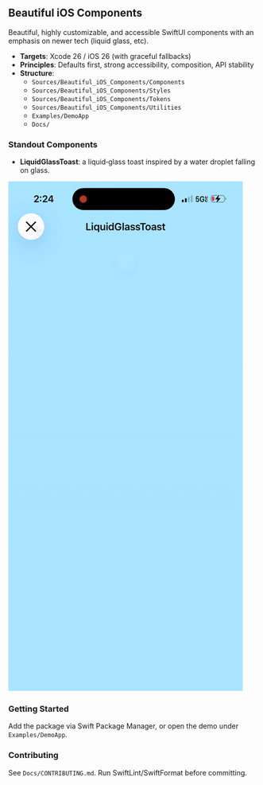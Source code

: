 ## Beautiful iOS Components

Beautiful, highly customizable, and accessible SwiftUI components with an emphasis on newer tech (liquid glass, etc).

- **Targets**: Xcode 26 / iOS 26 (with graceful fallbacks)
- **Principles**: Defaults first, strong accessibility, composition, API stability
- **Structure**:
  - `Sources/Beautiful_iOS_Components/Components`
  - `Sources/Beautiful_iOS_Components/Styles`
  - `Sources/Beautiful_iOS_Components/Tokens`
  - `Sources/Beautiful_iOS_Components/Utilities`
  - `Examples/DemoApp`
  - `Docs/`

### Standout Components

- **LiquidGlassToast**: a liquid‑glass toast inspired by a water droplet falling on glass.

![LiquidGlassToast demo](Docs/Beautiful_iOS_Components.docc/Media/liquidGlassToastDemo.gif)

### Getting Started
Add the package via Swift Package Manager, or open the demo under `Examples/DemoApp`.

### Contributing
See `Docs/CONTRIBUTING.md`. Run SwiftLint/SwiftFormat before committing.
